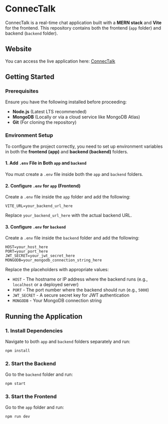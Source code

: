 # ConnecTalk

ConnecTalk is a real-time chat application built with a **MERN stack** and **Vite** for the frontend. This repository contains both the frontend (`app` folder) and backend (`backend` folder).

## Website
You can access the live application here: [ConnecTalk](https://connectalk.onrender.com)

## Getting Started

### Prerequisites
Ensure you have the following installed before proceeding:
- **Node.js** (Latest LTS recommended)
- **MongoDB** (Locally or via a cloud service like MongoDB Atlas)
- **Git** (For cloning the repository)

### Environment Setup
To configure the project correctly, you need to set up environment variables in both the **frontend (app)** and **backend (backend)** folders.

#### 1. Add `.env` File in Both `app` and `backend`
You must create a `.env` file inside both the `app` and `backend` folders.

#### 2. Configure `.env` for `app` (Frontend)
Create a `.env` file inside the `app` folder and add the following:
```env
VITE_URL=your_backend_url_here
```
Replace `your_backend_url_here` with the actual backend URL.

#### 3. Configure `.env` for `backend`
Create a `.env` file inside the `backend` folder and add the following:
```env
HOST=your_host_here
PORT=your_port_here
JWT_SECRET=your_jwt_secret_here
MONGODB=your_mongodb_connection_string_here
```
Replace the placeholders with appropriate values:
- `HOST` - The hostname or IP address where the backend runs (e.g., `localhost` or a deployed server)
- `PORT` - The port number where the backend should run (e.g., `5000`)
- `JWT_SECRET` - A secure secret key for JWT authentication
- `MONGODB` - Your MongoDB connection string

## Running the Application

### 1. Install Dependencies
Navigate to both `app` and `backend` folders separately and run:
```sh
npm install
```

### 2. Start the Backend
Go to the `backend` folder and run:
```sh
npm start
```

### 3. Start the Frontend
Go to the `app` folder and run:
```sh
npm run dev
```

